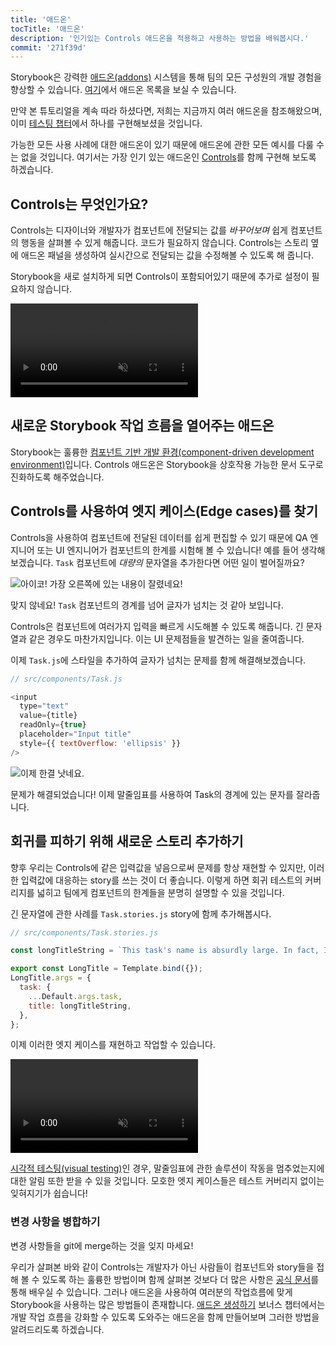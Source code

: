 ```yaml
---
title: '애드온'
tocTitle: '애드온'
description: '인기있는 Controls 애드온을 적용하고 사용하는 방법을 배워봅시다.'
commit: '271f39d'
---
```


Storybook은 강력한 [애드온(addons)](https://storybook.js.org/docs/react/configure/storybook-addons) 시스템을 통해 팀의 모든 구성원의 개발 경험을 향상할 수 있습니다. [여기](https://storybook.js.org/addons)에서 애드온 목록을 보실 수 있습니다.

만약 본 튜토리얼을 계속 따라 하셨다면, 저희는 지금까지 여러 애드온을 참조해왔으며, 이미 [테스팅 챕터](/react/ko/test/)에서 하나를 구현해보셨을 것입니다.

가능한 모든 사용 사례에 대한 애드온이 있기 때문에 애드온에 관한 모든 예시를 다룰 수는 없을 것입니다. 여기서는 가장 인기 있는 애드온인 [Controls](https://storybook.js.org/docs/react/essentials/controls)를 함께 구현해 보도록 하겠습니다.

## Controls는 무엇인가요?

Controls는 디자이너와 개발자가 컴포넌트에 전달되는 값를 _바꾸어보며_ 쉽게 컴포넌트의 행동을 살펴볼 수 있게 해줍니다. 코드가 필요하지 않습니다. Controls는 스토리 옆에 애드온 패널을 생성하여 실시간으로 전달되는 값을 수정해볼 수 있도록 해 줍니다.

Storybook을 새로 설치하게 되면 Controls이 포함되어있기 때문에 추가로 설정이 필요하지 않습니다.

<video autoPlay muted playsInline loop>
  <source
    src="/intro-to-storybook/controls-in-action.mp4"
    type="video/mp4"
  />
</video>

## 새로운 Storybook 작업 흐름을 열어주는 애드온

Storybook는 훌륭한 [컴포넌트 기반 개발 환경(component-driven development environment)](https://www.componentdriven.org/)입니다. Controls 애드온은 Storybook을 상호작용 가능한 문서 도구로 진화하도록 해주었습니다.

## Controls를 사용하여 엣지 케이스(Edge cases)를 찾기

Controls을 사용하여 컴포넌트에 전달된 데이터를 쉽게 편집할 수 있기 때문에 QA 엔지니어 또는 UI 엔지니어가 컴포넌트의 한계를 시험해 볼 수 있습니다! 예를 들어 생각해보겠습니다. `Task` 컴포넌트에 _대량의_ 문자열을 추가한다면 어떤 일이 벌어질까요?

![아이코! 가장 오른쪽에 있는 내용이 잘렸네요!](/intro-to-storybook/task-edge-case.png)

맞지 않네요! `Task` 컴포넌트의 경계를 넘어 글자가 넘치는 것 같아 보입니다.

Controls은 컴포넌트에 여러가지 입력을 빠르게 시도해볼 수 있도록 해줍니다. 긴 문자열과 같은 경우도 마찬가지입니다. 이는 UI 문제점들을 발견하는 일을 줄여줍니다.

이제 `Task.js`에 스타일을 추가하여 글자가 넘치는 문제를 함께 해결해보겠습니다.

```javascript
// src/components/Task.js

<input
  type="text"
  value={title}
  readOnly={true}
  placeholder="Input title"
  style={{ textOverflow: 'ellipsis' }}
/>
```

![이제 한결 낫네요.](/intro-to-storybook/edge-case-solved-with-controls.png)

문제가 해결되었습니다! 이제 말줄임표를 사용하여 Task의 경계에 있는 문자를 잘라줍니다.

## 회귀를 피하기 위해 새로운 스토리 추가하기

향후 우리는 Controls에 같은 입력값을 넣음으로써 문제를 항상 재현할 수 있지만, 이러한 입력값에 대응하는 story를 쓰는 것이 더 좋습니다. 이렇게 하면 회귀 테스트의 커버리지를 넓히고 팀에게 컴포넌트의 한계들을 분명히 설명할 수 있을 것입니다.

긴 문자열에 관한 사례를 `Task.stories.js` story에 함께 추가해봅시다.

```javascript
// src/components/Task.stories.js

const longTitleString = `This task's name is absurdly large. In fact, I think if I keep going I might end up with content overflow. What will happen? The star that represents a pinned task could have text overlapping. The text could cut-off abruptly when it reaches the star. I hope not!`;

export const LongTitle = Template.bind({});
LongTitle.args = {
  task: {
    ...Default.args.task,
    title: longTitleString,
  },
};
```

이제 이러한 엣지 케이스를 재현하고 작업할 수 있습니다.

<video autoPlay muted playsInline loop>
  <source
    src="/intro-to-storybook/task-stories-long-title.mp4"
    type="video/mp4"
  />
</video>

[시각적 테스팅(visual testing)](/react/ko/test/)인 경우, 말줄임표에 관한 솔루션이 작동을 멈추었는지에 대한 알림 또한 받을 수 있을 것입니다. 모호한 엣지 케이스들은 테스트 커버리지 없이는 잊혀지기가 쉽습니다!

### 변경 사항을 병합하기

변경 사항들을 git에 merge하는 것을 잊지 마세요!

<div class="aside"><p>우리가 살펴본 바와 같이 Controls는 개발자가 아닌 사람들이 컴포넌트와 story들을 접해 볼 수 있도록 하는 훌륭한 방법이며 함께 살펴본 것보다 더 많은 사항은 <a href="https://storybook.js.org/docs/react/essentials/controls">공식 문서</a>를 통해 배우실 수 있습니다. 그러나 애드온을 사용하여 여러분의 작업흐름에 맞게 Storybook을 사용하는 많은 방법들이 존재합니다. <a href="/intro-to-storybook/react/ko/creating-addons">애드온 생성하기</a> 보너스 챕터에서는 개발 작업 흐름을 강화할 수 있도록 도와주는 애드온을 함께 만들어보며 그러한 방법을 알려드리도록 하겠습니다.</p></div>
